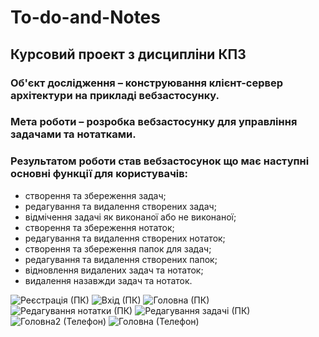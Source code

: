 # To-do-and-Notes

<h2>Курсовий проект з дисципліни КПЗ</h2>
<h3>Об'єкт дослідження  –  конструювання клієнт-сервер архітектури на прикладі вебзастосунку.</h3>
<h3>Мета роботи  –   розробка вебзастосунку для управління задачами та нотатками.</h3>
<h3>Результатом роботи став вебзастосунок що має наступні основні функції для користувачів:</h3>
<ul>
  <li>створення та збереження задач;</li>
  <li>редагування та видалення створених задач;</li>
  <li>відмічення задачі як виконаної або не виконаної;</li>
  <li>створення та збереження нотаток;</li>
  <li>редагування та видалення створених нотаток;</li>
  <li>створення та збереження папок для задач;</li>
  <li>редагування та видалення створених папок;</li>
  <li>відновлення видалених задач та нотаток;</li>
  <li>видалення назавжди задач та нотаток.</li>
</ul>

![Реєстрація (ПК)](https://github.com/SerhiiShtepa/To_do_and_Notes/assets/111882413/0fe3ed80-08fa-4486-8b04-f2edd7117854)
![Вхід (ПК)](https://github.com/SerhiiShtepa/To_do_and_Notes/assets/111882413/bef6b5f6-3931-4c55-bc13-2d49f7960cb6)
![Головна (ПК)](https://github.com/SerhiiShtepa/To_do_and_Notes/assets/111882413/b1abdc9b-a53f-441f-b9a8-a490468ad690)
![Редагування нотатки (ПК)](https://github.com/SerhiiShtepa/To_do_and_Notes/assets/111882413/b5785b84-aac3-4412-b7fc-f1efefd6d5d8)
![Редагування задачі (ПК)](https://github.com/SerhiiShtepa/To_do_and_Notes/assets/111882413/8909fc01-dbfa-4131-9c35-bf2fb695b70d)
![Головна2 (Телефон)](https://github.com/SerhiiShtepa/To_do_and_Notes/assets/111882413/06f66cb0-4506-44aa-9476-e6a962672bb9)
![Головна (Телефон)](https://github.com/SerhiiShtepa/To_do_and_Notes/assets/111882413/7f67b7af-635b-4bce-b1e3-fe52fefbed3a)



